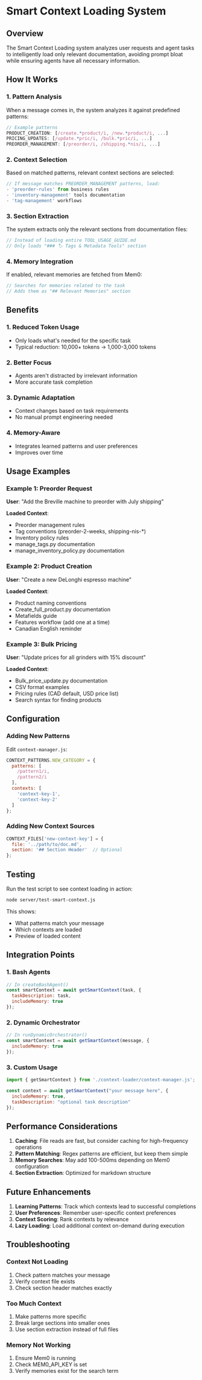 # Smart Context Loading System

## Overview

The Smart Context Loading system analyzes user requests and agent tasks to intelligently load only relevant documentation, avoiding prompt bloat while ensuring agents have all necessary information.

## How It Works

### 1. Pattern Analysis
When a message comes in, the system analyzes it against predefined patterns:

```javascript
// Example patterns
PRODUCT_CREATION: [/create.*product/i, /new.*product/i, ...]
PRICING_UPDATES: [/update.*pric/i, /bulk.*pric/i, ...]
PREORDER_MANAGEMENT: [/preorder/i, /shipping.*nis/i, ...]
```

### 2. Context Selection
Based on matched patterns, relevant context sections are selected:

```javascript
// If message matches PREORDER_MANAGEMENT patterns, load:
- 'preorder-rules' from business rules
- 'inventory-management' tools documentation
- 'tag-management' workflows
```

### 3. Section Extraction
The system extracts only the relevant sections from documentation files:

```javascript
// Instead of loading entire TOOL_USAGE_GUIDE.md
// Only loads "### 🏷️ Tags & Metadata Tools" section
```

### 4. Memory Integration
If enabled, relevant memories are fetched from Mem0:

```javascript
// Searches for memories related to the task
// Adds them as "## Relevant Memories" section
```

## Benefits

### 1. **Reduced Token Usage**
- Only loads what's needed for the specific task
- Typical reduction: 10,000+ tokens → 1,000-3,000 tokens

### 2. **Better Focus**
- Agents aren't distracted by irrelevant information
- More accurate task completion

### 3. **Dynamic Adaptation**
- Context changes based on task requirements
- No manual prompt engineering needed

### 4. **Memory-Aware**
- Integrates learned patterns and user preferences
- Improves over time

## Usage Examples

### Example 1: Preorder Request
**User**: "Add the Breville machine to preorder with July shipping"

**Loaded Context**:
- Preorder management rules
- Tag conventions (preorder-2-weeks, shipping-nis-*)
- Inventory policy rules
- manage_tags.py documentation
- manage_inventory_policy.py documentation

### Example 2: Product Creation
**User**: "Create a new DeLonghi espresso machine"

**Loaded Context**:
- Product naming conventions
- Create_full_product.py documentation
- Metafields guide
- Features workflow (add one at a time)
- Canadian English reminder

### Example 3: Bulk Pricing
**User**: "Update prices for all grinders with 15% discount"

**Loaded Context**:
- Bulk_price_update.py documentation
- CSV format examples
- Pricing rules (CAD default, USD price list)
- Search syntax for finding products

## Configuration

### Adding New Patterns
Edit `context-manager.js`:

```javascript
CONTEXT_PATTERNS.NEW_CATEGORY = {
  patterns: [
    /pattern1/i,
    /pattern2/i
  ],
  contexts: [
    'context-key-1',
    'context-key-2'
  ]
};
```

### Adding New Context Sources
```javascript
CONTEXT_FILES['new-context-key'] = {
  file: '../path/to/doc.md',
  section: '## Section Header'  // Optional
};
```

## Testing

Run the test script to see context loading in action:

```bash
node server/test-smart-context.js
```

This shows:
- What patterns match your message
- Which contexts are loaded
- Preview of loaded content

## Integration Points

### 1. Bash Agents
```javascript
// In createBashAgent()
const smartContext = await getSmartContext(task, {
  taskDescription: task,
  includeMemory: true
});
```

### 2. Dynamic Orchestrator
```javascript
// In runDynamicOrchestrator()
const smartContext = await getSmartContext(message, {
  includeMemory: true
});
```

### 3. Custom Usage
```javascript
import { getSmartContext } from './context-loader/context-manager.js';

const context = await getSmartContext("your message here", {
  includeMemory: true,
  taskDescription: "optional task description"
});
```

## Performance Considerations

1. **Caching**: File reads are fast, but consider caching for high-frequency operations
2. **Pattern Matching**: Regex patterns are efficient, but keep them simple
3. **Memory Searches**: May add 100-500ms depending on Mem0 configuration
4. **Section Extraction**: Optimized for markdown structure

## Future Enhancements

1. **Learning Patterns**: Track which contexts lead to successful completions
2. **User Preferences**: Remember user-specific context preferences
3. **Context Scoring**: Rank contexts by relevance
4. **Lazy Loading**: Load additional context on-demand during execution

## Troubleshooting

### Context Not Loading
1. Check pattern matches your message
2. Verify context file exists
3. Check section header matches exactly

### Too Much Context
1. Make patterns more specific
2. Break large sections into smaller ones
3. Use section extraction instead of full files

### Memory Not Working
1. Ensure Mem0 is running
2. Check MEM0_API_KEY is set
3. Verify memories exist for the search term